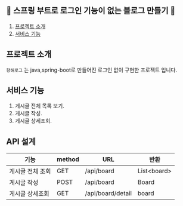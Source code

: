 🤘 스프링 부트로 로그인 기능이 없는 블로그 만들기 🤘
------------------------------------

1. [프로젝트 소개](#프로젝트-소개)
2. [서비스 기능](#서비스-기능)

## 프로젝트 소개

```항해로그``` 는 java,spring-boot로 만들어진 로그인 없이 구현한 프로젝트 입니다.

## 서비스 기능

1. 게시글 전체 목록 보기.
2. 게시글 작성.
3. 게시글 상세조회.


## API 설계

|기능|method|URL|반환|
|-----|-----|-----|-----|
|게시글 전체 조회|GET|/api/board|List\<board>|
|게시글 작성|POST|/api/board|Board|
|게시글 상세조회|GET|/api/board/detail|board|


